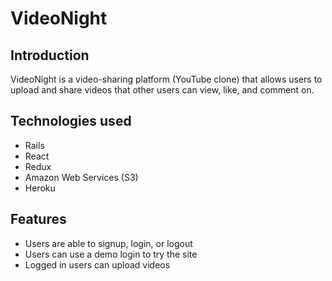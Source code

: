 # VideoNight

## Introduction

VideoNight is a video-sharing platform (YouTube clone) that allows users to upload and
share videos that other users can view, like, and comment on.


## Technologies used

* Rails
* React
* Redux
* Amazon Web Services (S3)
* Heroku


## Features

* Users are able to signup, login, or logout
* Users can use a demo login to try the site
* Logged in users can upload videos 
